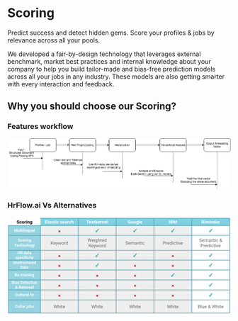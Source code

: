 # Scoring

Predict success and detect hidden gems. Score your profiles & jobs by relevance across all your pools. 

We developed a fair-by-design technology that leverages external benchmark, market best practices and internal knowledge about your company to help you build tailor-made and bias-free prediction models across all your jobs in any industry. These models are also getting smarter with every interaction and feedback.

## 

## Why you should choose our Scoring?

### Features workflow

![Scoring Workflow](../.gitbook/assets/image%20%283%29.png)

### **HrFlow.ai Vs Alternatives**

![](../.gitbook/assets/screenshot-from-2020-04-10-02-24-01.png)

